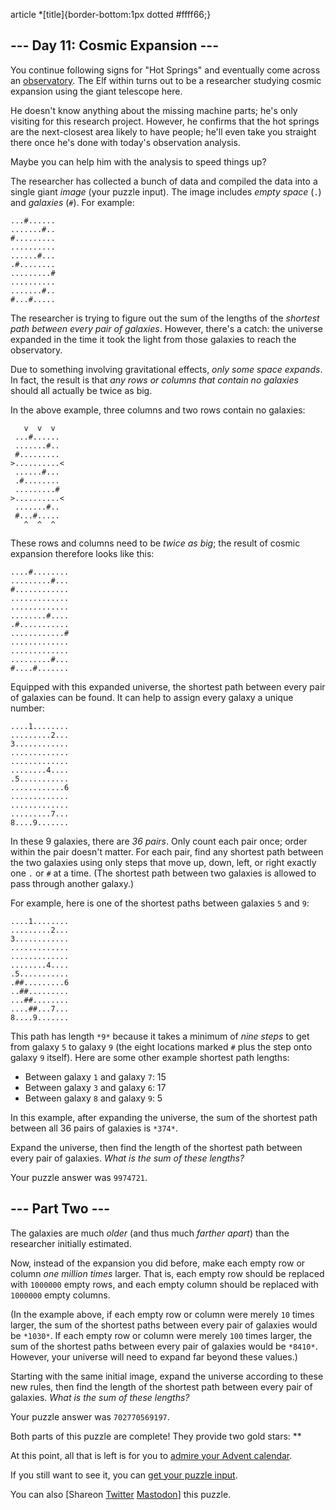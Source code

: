 article \*[title]{border-bottom:1px dotted #ffff66;}

\--- Day 11: Cosmic Expansion ---
----------

You continue following signs for "Hot Springs" and eventually come across an [observatory](https://en.wikipedia.org/wiki/Observatory). The Elf within turns out to be a researcher studying cosmic expansion using the giant telescope here.

He doesn't know anything about the missing machine parts; he's only visiting for this research project. However, he confirms that the hot springs are the next-closest area likely to have people; he'll even take you straight there once he's done with today's observation analysis.

Maybe you can help him with the analysis to speed things up?

The researcher has collected a bunch of data and compiled the data into a single giant *image* (your puzzle input). The image includes *empty space* (`.`) and *galaxies* (`#`). For example:

```
...#......
.......#..
#.........
..........
......#...
.#........
.........#
..........
.......#..
#...#.....

```

The researcher is trying to figure out the sum of the lengths of the *shortest path between every pair of galaxies*. However, there's a catch: the universe expanded in the time it took the light from those galaxies to reach the observatory.

Due to something involving gravitational effects, *only some space expands*. In fact, the result is that *any rows or columns that contain no galaxies* should all actually be twice as big.

In the above example, three columns and two rows contain no galaxies:

```
   v  v  v
 ...#......
 .......#..
 #.........
>..........<
 ......#...
 .#........
 .........#
>..........<
 .......#..
 #...#.....
   ^  ^  ^

```

These rows and columns need to be *twice as big*; the result of cosmic expansion therefore looks like this:

```
....#........
.........#...
#............
.............
.............
........#....
.#...........
............#
.............
.............
.........#...
#....#.......

```

Equipped with this expanded universe, the shortest path between every pair of galaxies can be found. It can help to assign every galaxy a unique number:

```
....1........
.........2...
3............
.............
.............
........4....
.5...........
............6
.............
.............
.........7...
8....9.......

```

In these 9 galaxies, there are *36 pairs*. Only count each pair once; order within the pair doesn't matter. For each pair, find any shortest path between the two galaxies using only steps that move up, down, left, or right exactly one `.` or `#` at a time. (The shortest path between two galaxies is allowed to pass through another galaxy.)

For example, here is one of the shortest paths between galaxies `5` and `9`:

```
....1........
.........2...
3............
.............
.............
........4....
.5...........
.##.........6
..##.........
...##........
....##...7...
8....9.......

```

This path has length `*9*` because it takes a minimum of *nine steps* to get from galaxy `5` to galaxy `9` (the eight locations marked `#` plus the step onto galaxy `9` itself). Here are some other example shortest path lengths:

* Between galaxy `1` and galaxy `7`: 15
* Between galaxy `3` and galaxy `6`: 17
* Between galaxy `8` and galaxy `9`: 5

In this example, after expanding the universe, the sum of the shortest path between all 36 pairs of galaxies is `*374*`.

Expand the universe, then find the length of the shortest path between every pair of galaxies. *What is the sum of these lengths?*

Your puzzle answer was `9974721`.

\--- Part Two ---
----------

The galaxies are much *older* (and thus much *farther apart*) than the researcher initially estimated.

Now, instead of the expansion you did before, make each empty row or column *one million times* larger. That is, each empty row should be replaced with `1000000` empty rows, and each empty column should be replaced with `1000000` empty columns.

(In the example above, if each empty row or column were merely `10` times larger, the sum of the shortest paths between every pair of galaxies would be `*1030*`. If each empty row or column were merely `100` times larger, the sum of the shortest paths between every pair of galaxies would be `*8410*`. However, your universe will need to expand far beyond these values.)

Starting with the same initial image, expand the universe according to these new rules, then find the length of the shortest path between every pair of galaxies. *What is the sum of these lengths?*

Your puzzle answer was `702770569197`.

Both parts of this puzzle are complete! They provide two gold stars: \*\*

At this point, all that is left is for you to [admire your Advent calendar](/2023).

If you still want to see it, you can [get your puzzle input](11/input).

You can also [Shareon [Twitter](https://twitter.com/intent/tweet?text=I%27ve+completed+%22Cosmic+Expansion%22+%2D+Day+11+%2D+Advent+of+Code+2023&url=https%3A%2F%2Fadventofcode%2Ecom%2F2023%2Fday%2F11&related=ericwastl&hashtags=AdventOfCode) [Mastodon](javascript:void(0);)] this puzzle.
